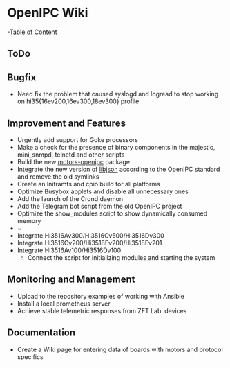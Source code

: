 # OpenIPC Wiki
-[Table of Content](../index.md)

ToDo
----

## Bugfix

* Need fix the problem that caused syslogd and logread to stop working on hi35{16ev200,16ev300,18ev300} profile


## Improvement and Features

* Urgently add support for Goke processors
* Make a check for the presence of binary components in the majestic, mini_snmpd, telnetd and other scripts
* Build the new [motors-openipc](https://github.com/OpenIPC/motors/tree/master/XM) package
* Integrate the new version of [libjson](https://github.com/json-c/json-c/tree/json-c-0.15) according to the OpenIPC standard and remove the old symlinks
* Create an Initramfs and cpio build for all platforms
* Optimize Busybox applets and disable all unnecessary ones
* Add the launch of the Crond daemon
* Add the Telegram bot script from the old OpenIPC project
* Optimize the show_modules script to show dynamically consumed memory
* ~
* Integrate Hi3516Av300/Hi3516Cv500/Hi3516Dv300
* Integrate Hi3516Cv200/Hi3518Ev200/Hi3518Ev201
* Integrate Hi3516Av100/Hi3516Dv100
    * Connect the script for initializing modules and starting the system


## Monitoring and Management

* Upload to the repository examples of working with Ansible
* Install a local prometheus server
* Achieve stable telemetric responses from ZFT Lab. devices


## Documentation

* Create a Wiki page for entering data of boards with motors and protocol specifics
